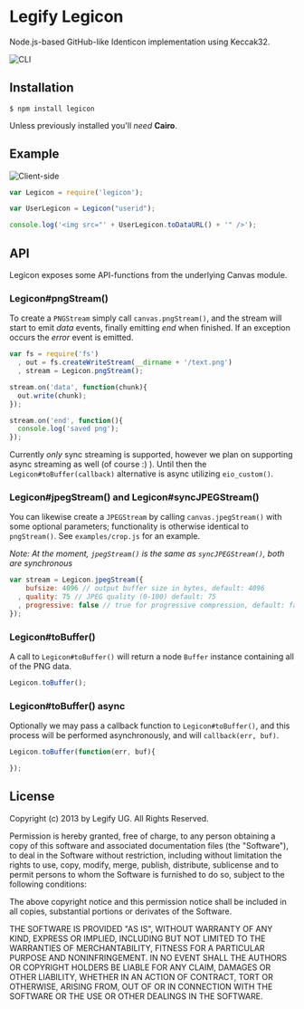 # Legify Legicon

Node.js-based GitHub-like Identicon implementation using Keccak32.

![CLI](http://f.cl.ly/items/3m2M2Y2G3V3f3Z3g141w/Untitled321.gif)

## Installation

    $ npm install legicon

Unless previously installed you'll _need_ __Cairo__.

## Example

![Client-side](http://f.cl.ly/items/1k1A0G3N0s0X1O1Z101U/Untitled32.gif)

```javascript
var Legicon = require('legicon');

var UserLegicon = Legicon("userid");

console.log('<img src="' + UserLegicon.toDataURL() + '" />');
```

## API

Legicon exposes some API-functions from the underlying Canvas module.

### Legicon#pngStream()

  To create a `PNGStream` simply call `canvas.pngStream()`, and the stream will start to emit _data_ events, finally emitting _end_ when finished. If an exception occurs the _error_ event is emitted.

```javascript
var fs = require('fs')
  , out = fs.createWriteStream(__dirname + '/text.png')
  , stream = Legicon.pngStream();

stream.on('data', function(chunk){
  out.write(chunk);
});

stream.on('end', function(){
  console.log('saved png');
});
```

Currently _only_ sync streaming is supported, however we plan on supporting async streaming as well (of course :) ). Until then the `Legicon#toBuffer(callback)` alternative is async utilizing `eio_custom()`.

### Legicon#jpegStream() and Legicon#syncJPEGStream()

You can likewise create a `JPEGStream` by calling `canvas.jpegStream()` with
some optional parameters; functionality is otherwise identical to
`pngStream()`. See `examples/crop.js` for an example.

_Note: At the moment, `jpegStream()` is the same as `syncJPEGStream()`, both
are synchronous_

```javascript
var stream = Legicon.jpegStream({
    bufsize: 4096 // output buffer size in bytes, default: 4096 
  , quality: 75 // JPEG quality (0-100) default: 75
  , progressive: false // true for progressive compression, default: false
});
```

### Legicon#toBuffer()

A call to `Legicon#toBuffer()` will return a node `Buffer` instance containing all of the PNG data.

```javascript
Legicon.toBuffer();
```

### Legicon#toBuffer() async

Optionally we may pass a callback function to `Legicon#toBuffer()`, and this process will be performed asynchronously, and will `callback(err, buf)`.

```javascript
Legicon.toBuffer(function(err, buf){

});
```

## License

Copyright (c) 2013 by Legify UG. All Rights Reserved.

Permission is hereby granted, free of charge, to any person obtaining a copy of this software and associated documentation files (the "Software"), to deal in the Software without restriction, including without limitation the rights to use, copy, modify, merge, publish, distribute, sublicense and to permit persons to whom the Software is furnished to do so, subject to the following conditions:

The above copyright notice and this permission notice shall be included in all copies, substantial portions or derivates of the Software.

THE SOFTWARE IS PROVIDED "AS IS", WITHOUT WARRANTY OF ANY KIND, EXPRESS OR IMPLIED, INCLUDING BUT NOT LIMITED TO THE WARRANTIES OF MERCHANTABILITY, FITNESS FOR A PARTICULAR PURPOSE AND NONINFRINGEMENT. IN NO EVENT SHALL THE AUTHORS OR COPYRIGHT HOLDERS BE LIABLE FOR ANY CLAIM, DAMAGES OR OTHER LIABILITY, WHETHER IN AN ACTION OF CONTRACT, TORT OR OTHERWISE, ARISING FROM, OUT OF OR IN CONNECTION WITH THE SOFTWARE OR THE USE OR OTHER DEALINGS IN THE SOFTWARE.
